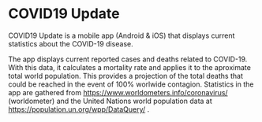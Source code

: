 # COVID19 Update
COVID19 Update is a mobile app (Android &amp; iOS) that displays current statistics about the COVID-19 disease.

The app displays current reported cases and deaths related to COVID-19. With this data, it calculates a mortality
rate and applies it to the aproximate total world population. This provides a projection of the total deaths that
could be reached in the event of 100% worlwide contagion. Statistics in the app are gathered from 
https://www.worldometers.info/coronavirus/ (worldometer) and the United Nations world population data at
https://population.un.org/wpp/DataQuery/ .
